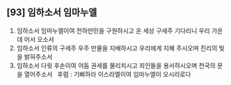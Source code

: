 ## [93] 임하소서 임마누엘

1) 임하소서 임마누엘이여 천하만민을 구원하시고 온 세상 구세주 기다리니 우리 가운데 어서 오소서  
2) 임하소서 인류의 구세주 우주 만물을 지배하시고 우리에게 지혜 주시오며 진리의 빛을 밝혀주소서  
3) 임하소서 다윗 후손이여 어둠 권세를 물리치시고 죄인들을 용서하시오며 천국의 문을 열어주소서  
후렴 : 기뻐하라 이스라엘이여 임마누엘이 오시리로다
